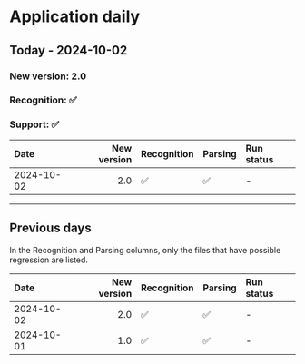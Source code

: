 # Application daily
## Today - 2024-10-02

### New version: 2.0
### Recognition: ✅
### Support: ✅

| Date       |   New version | Recognition   | Parsing   | Run status   |
|:-----------|--------------:|:--------------|:----------|:-------------|
| 2024-10-02 |           2.0 | ✅             | ✅         | -            |

__________

## Previous days

In the Recognition and Parsing columns, only the files that have possible regression are listed.

| Date       |   New version | Recognition   | Parsing   | Run status   |
|:-----------|--------------:|:--------------|:----------|:-------------|
| 2024-10-02 |           2.0 | ✅             | ✅         | -            |
| 2024-10-01 |           1.0 | ✅             | ✅         | -            |
